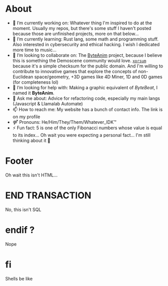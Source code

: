 # About
- 🔭 I’m currently working on: Whatever thing I'm inspired to do at the moment. Usually my repos, but there's some stuff I haven't posted because those are unfinished projects, more on that below...
- 🌱 I’m currently learning: Rust lang, some math and programming stuff. Also interested in cybersecurity and ethical hacking. I wish I dedicated more time to music...
- 🤝 I’m looking to collaborate on: The [ByteAnim](https://github.com/Rudxain/Byte-Anim) project, because I believe this is something the Demoscene community would love. [`xorsum`](https://github.com/Rudxain/xorsum) because it's a simple checksum for the public domain. And I'm willing to contribute to innovative games that explore the concepts of non-Euclidean space/geometry, +3D games like 4D Miner, 1D and 0D games (for completeness lol)
- 🤔 I’m looking for help with: Making a graphic equivalent of *ByteBeat*, I named it **ByteAnim**.
- 💬 Ask me about: Advice for refactoring code, especially my main langs (Javascript & Llamalab Automate)
- 📫 How to reach me: My website has a bunch of contact info. The link is on my profile
- ⚤ Pronouns: He/Him/They/Them/Whatever_IDK™
- ⚡ Fun fact: 5 is one of the only Fibonacci numbers whose value is equal to its index... Oh wait you were expecting a personal fact... I'm still thinking about it 🤔

# Footer
Oh wait this isn't HTML...

# END TRANSACTION
No, this isn't SQL

# endif ?
Nope

# fi
Shells be like
